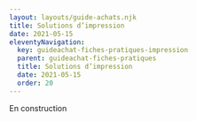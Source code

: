 ```yaml
---
layout: layouts/guide-achats.njk
title: Solutions d’impression
date: 2021-05-15
eleventyNavigation:
  key: guideachat-fiches-pratiques-impression
  parent: guideachat-fiches-pratiques
  title: Solutions d’impression
  date: 2021-05-15
  order: 20
---
```


En construction